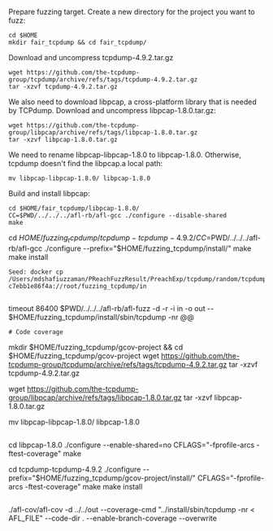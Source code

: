 
Prepare fuzzing target. Create a new directory for the project you want to fuzz:
```
cd $HOME
mkdir fair_tcpdump && cd fair_tcpdump/
```
Download and uncompress tcpdump-4.9.2.tar.gz

```
wget https://github.com/the-tcpdump-group/tcpdump/archive/refs/tags/tcpdump-4.9.2.tar.gz
tar -xzvf tcpdump-4.9.2.tar.gz
```

We also need to download libpcap, a cross-platform library that is needed by TCPdump. Download and uncompress libpcap-1.8.0.tar.gz:

```
wget https://github.com/the-tcpdump-group/libpcap/archive/refs/tags/libpcap-1.8.0.tar.gz
tar -xzvf libpcap-1.8.0.tar.gz
```

We need to rename libpcap-libpcap-1.8.0 to libpcap-1.8.0. Otherwise, tcpdump doesn't find the libpcap.a local path:
```
mv libpcap-libpcap-1.8.0/ libpcap-1.8.0
```

Build and install libpcap:

```
cd $HOME/fair_tcpdump/libpcap-1.8.0/
CC=$PWD/../../../afl-rb/afl-gcc ./configure --disable-shared 
make
```

cd $HOME/fuzzing_tcpdump/tcpdump-tcpdump-4.9.2/
CC=$PWD/../../../afl-rb/afl-gcc ./configure --prefix="$HOME/fuzzing_tcpdump/install/"
make
make install
```
Seed: docker cp /Users/mdshafiuzzaman/PReachFuzzResult/PreachExp/tcpdump/random/tcpdump.pcap c7ebb1e86f4a://root/fuzzing_tcpdump/in


```
timeout 86400 $PWD/../../../afl-rb/afl-fuzz -d -r -i in -o out -- $HOME/fuzzing_tcpdump/install/sbin/tcpdump -nr @@
```
# Code coverage

```
mkdir $HOME/fuzzing_tcpdump/gcov-project && cd $HOME/fuzzing_tcpdump/gcov-project
wget https://github.com/the-tcpdump-group/tcpdump/archive/refs/tags/tcpdump-4.9.2.tar.gz
tar -xzvf tcpdump-4.9.2.tar.gz

wget https://github.com/the-tcpdump-group/libpcap/archive/refs/tags/libpcap-1.8.0.tar.gz
tar -xzvf libpcap-1.8.0.tar.gz

mv libpcap-libpcap-1.8.0/ libpcap-1.8.0
```

```
cd  libpcap-1.8.0
./configure --enable-shared=no CFLAGS="-fprofile-arcs -ftest-coverage"
make

cd  tcpdump-tcpdump-4.9.2
./configure --prefix="$HOME/fuzzing_tcpdump/gcov-project/install/" CFLAGS="-fprofile-arcs -ftest-coverage"
make
make install
```

```
./afl-cov/afl-cov -d ../../out --coverage-cmd "../install/sbin/tcpdump -nr < AFL_FILE" --code-dir . --enable-branch-coverage  --overwrite
```
